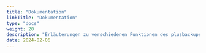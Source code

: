 ```yaml
---
title: "Dokumentation"
linkTitle: "Dokumentation"
type: "docs"
weight: 20
description: "Erläuterungen zu verschiedenen Funktionen des plusbackups"
date: 2024-02-06
---
```

